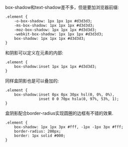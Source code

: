 box-shadow和text-shadow差不多，但是要加浏览器前缀:

```
.element {
	-o-box-shadow: 1px 1px 1px #d3d3d3;
	-ms-box-shadow: 1px 1px 1px #d3d3d3;
	-moz-box-shadow: 1px 1px 1px #d3d3d3;
	-webkit-box-shadow: 1px 1px 1px #d3d3d3;
	box-shadow: 1px 1px 1px #d3d3d3;
}
```

和阴影可以定义在元素的内部:

```
.element {
	box-shadow:inset 1px 1px 1px #d3d3d3;
}
```

同样盒阴影也是可以叠加的:

```
.element {
	box-shadow:inset 0px 0px 30px hsl(0, 0%, 0%), 
	           inset 0 0 70px hsla(0, 97%, 53%, 1);
}
```

盒阴影配合border-radius实现圆圈的边框有不错的效果.

```
.element {
	box-shadow: 1px 1px 3px #fff, -1px -1px 3px #fff;
	border-radius: 200px;
	border: 1px solid #000;
}
```